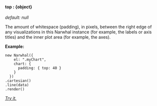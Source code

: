 #### **top** : {object}

*default: null* 

The amount of whitespace (padding), in pixels, between the right edge of any visualizations in this Narwhal instance (for example, the labels or axis titles) and the inner plot area (for example, the axes).

**Example:**

	new Narwhal({
	    el: ".myChart",
	    chart: {
	      padding: { top: 40 } 
	    }
	  })
	.cartesian()
	.line(data)
	.render()

*[Try it.](http://jsfiddle.net/forio/RUeJ4/)*




